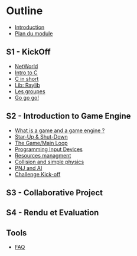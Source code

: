 # Outline

* [Introduction](README.md)                  <!--Guillaume-->
* [Plan du module](outline.md)               <!--Guillaume-->

## S1 - KickOff                              <!--Guillaume-->

* [NetWorld](kick-off/intro.md)
* [Intro to C](kick-off/intro-c.md)
* [C in short](kick-off/rappel-c.md)
* [Lib: Raylib](kick-off/raylib.md)
* [Les groupes](kick-off/groups.md)
* [Go go go!](kick-off/start-point.md)

## S2 - Introduction to Game Engine

* [What is a game and a game engine ?](game-engine/game.md)
* [Star-Up & Shut-Down](game-engine/init.md)
* [The Game/Main Loop](game-engine/loop.md)
* [Programming Input Devices](game-engine/input.md)
* [Resources managment](game-engine/rsc.md)
* [Collision and simple physics](game-engine/collision.md)
* [PNJ and AI](game-engine/ai.md)
* [Challenge Kick-off](game-engine/intro.md)

## S3 - Collaborative Project



## S4 - Rendu et Evaluation



## Tools

* [FAQ](faq.md)

<!--Sur la base des sujets PDRs-->
